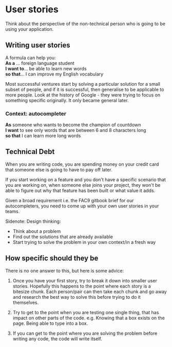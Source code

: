 # User stories

Think about the perspective of the non-technical person who is going to be using your application.


## Writing user stories

A formula can help you:  
**As a** ... foreign language student  
**I want to**... be able to learn new words  
**so that**... I can improve my English vocabulary  

Most successful ventures start by solving a particular solution for a small subset of people, and if it is successful, then generalise to be applicable to more people. Look at the history of Google - they were trying to focus on something specific originally. It only became general later.

### Context: autocompleter
**As** someone who wants to become the champion of countdown  
**I want** to see only words that are between 6 and 8 characters long  
**so that** I can learn more long words

## Technical Debt
When you are writing code, you are spending money on your credit card that someone else is going to have to pay off later.

If you start working on a feature and you don't have a specific scenario that you are working on,
when someone else joins your project, they won't be able to figure out why that feature has been built or what value it adds.

Given a broad requirement i.e. the FAC9 gitbook brief for our autocompleters, you need to come up with your own user stories in your teams.

Sidenote: Design thinking:
- Think about a problem
- Find out the solutions that are already available
- Start trying to solve the problem in your own context/in a fresh way

## How specific should they be

There is no one answer to this, but here is some advice:
1. Once you have your first story, try to break it down into smaller user stories. Hopefully this happens to the point where each story is a bitesize chunk. Each person/pair can then take each chunk and go away and research the best way to solve this before trying to do it themselves.


2. Try to get to the point when you are testing one single thing, that has impact on other parts of the code. e.g. Knowing that a box exists on the page. Being able to type into a box.

3. If you can get to the point where you are solving the problem before writing any code, the code will write itself.
